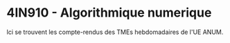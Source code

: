# 4IN910 - Algorithmique numerique

Ici se trouvent les compte-rendus des TMEs hebdomadaires de l'UE ANUM.
